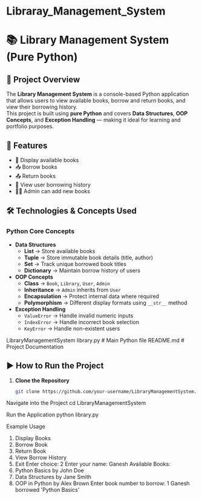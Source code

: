 # Libraray_Management_System

# 📚 Library Management System (Pure Python)

## 📌 Project Overview
The **Library Management System** is a console-based Python application that allows users to view available books, borrow and return books, and view their borrowing history.  
This project is built using **pure Python** and covers **Data Structures**, **OOP Concepts**, and **Exception Handling** — making it ideal for learning and portfolio purposes.

## 🚀 Features
- 📖 Display available books
- 📥 Borrow books
- 📤 Return books
- 📜 View user borrowing history
- 👨‍💻 Admin can add new books

## 🛠 Technologies & Concepts Used
### **Python Core Concepts**
- **Data Structures**
  - **List** → Store available books
  - **Tuple** → Store immutable book details (title, author)
  - **Set** → Track unique borrowed book titles
  - **Dictionary** → Maintain borrow history of users
- **OOP Concepts**
  - **Class** → `Book`, `Library`, `User`, `Admin`
  - **Inheritance** → `Admin` inherits from `User`
  - **Encapsulation** → Protect internal data where required
  - **Polymorphism** → Different display formats using `__str__` method
- **Exception Handling**
  - `ValueError` → Handle invalid numeric inputs
  - `IndexError` → Handle incorrect book selection
  - `KeyError` → Handle non-existent users

 LibraryManagementSystem
 library.py # Main Python file
 README.md # Project Documentation

## ▶️ How to Run the Project
1. **Clone the Repository**
   ```bash
   git clone https://github.com/your-username/LibraryManagementSystem.git
   
Navigate into the Project
cd LibraryManagementSystem

Run the Application
python library.py

 Example Usage
1. Display Books
2. Borrow Book
3. Return Book
4. View Borrow History
5. Exit
Enter choice: 2
Enter your name: Ganesh
Available Books:
1. Python Basics by John Doe
2. Data Structures by Jane Smith
3. OOP in Python by Alex Brown
Enter book number to borrow: 1
Ganesh borrowed 'Python Basics'









